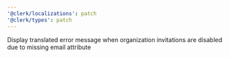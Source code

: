 ```yaml
---
'@clerk/localizations': patch
'@clerk/types': patch
---
```


Display translated error message when organization invitations are disabled due to missing email attribute

